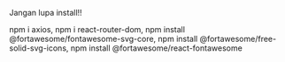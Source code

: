 Jangan lupa install!!

npm i axios,
npm i react-router-dom,
npm install @fortawesome/fontawesome-svg-core,
npm install @fortawesome/free-solid-svg-icons,
npm install @fortawesome/react-fontawesome